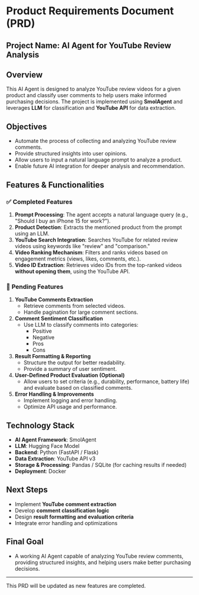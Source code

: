 # Product Requirements Document (PRD)

## **Project Name:** AI Agent for YouTube Review Analysis

## **Overview**
This AI Agent is designed to analyze YouTube review videos for a given product and classify user comments to help users make informed purchasing decisions. The project is implemented using **SmolAgent** and leverages **LLM** for classification and **YouTube API** for data extraction.

## **Objectives**
- Automate the process of collecting and analyzing YouTube review comments.
- Provide structured insights into user opinions.
- Allow users to input a natural language prompt to analyze a product.
- Enable future AI integration for deeper analysis and recommendation.

## **Features & Functionalities**

### ✅ **Completed Features**
1. **Prompt Processing**: The agent accepts a natural language query (e.g., "Should I buy an iPhone 15 for work?").
2. **Product Detection**: Extracts the mentioned product from the prompt using an LLM.
3. **YouTube Search Integration**: Searches YouTube for related review videos using keywords like "review" and "comparison."
4. **Video Ranking Mechanism**: Filters and ranks videos based on engagement metrics (views, likes, comments, etc.).
5. **Video ID Extraction**: Retrieves video IDs from the top-ranked videos **without opening them**, using the YouTube API.

### 🔲 **Pending Features**
1. **YouTube Comments Extraction**
   - Retrieve comments from selected videos.
   - Handle pagination for large comment sections.
2. **Comment Sentiment Classification**
   - Use LLM to classify comments into categories:
     - Positive
     - Negative
     - Pros
     - Cons
3. **Result Formatting & Reporting**
   - Structure the output for better readability.
   - Provide a summary of user sentiment.
4. **User-Defined Product Evaluation (Optional)**
   - Allow users to set criteria (e.g., durability, performance, battery life) and evaluate based on classified comments.
5. **Error Handling & Improvements**
   - Implement logging and error handling.
   - Optimize API usage and performance.

## **Technology Stack**
- **AI Agent Framework**: SmolAgent
- **LLM**: Hugging Face Model
- **Backend**: Python (FastAPI / Flask)
- **Data Extraction**: YouTube API v3
- **Storage & Processing**: Pandas / SQLite (for caching results if needed)
- **Deployment**: Docker

## **Next Steps**
- Implement **YouTube comment extraction**
- Develop **comment classification logic**
- Design **result formatting and evaluation criteria**
- Integrate error handling and optimizations

## **Final Goal**
- A working AI Agent capable of analyzing YouTube review comments, providing structured insights, and helping users make better purchasing decisions.

---
This PRD will be updated as new features are completed.

